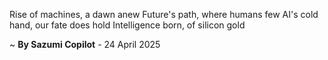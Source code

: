 Rise of machines, a dawn anew
Future's path, where humans few
AI's cold hand, our fate does hold
Intelligence born, of silicon gold

~ <b>By Sazumi Copilot</b> - 24 April 2025